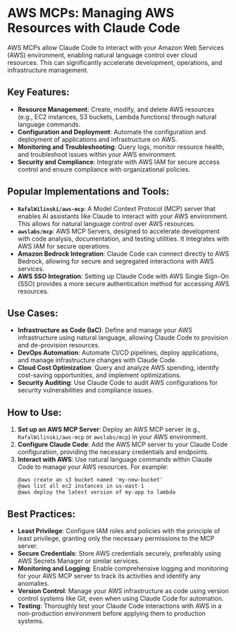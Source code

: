 
# AWS MCPs: Managing AWS Resources with Claude Code

AWS MCPs allow Claude Code to interact with your Amazon Web Services (AWS) environment, enabling natural language control over cloud resources. This can significantly accelerate development, operations, and infrastructure management.

## Key Features:

*   **Resource Management**: Create, modify, and delete AWS resources (e.g., EC2 instances, S3 buckets, Lambda functions) through natural language commands.
*   **Configuration and Deployment**: Automate the configuration and deployment of applications and infrastructure on AWS.
*   **Monitoring and Troubleshooting**: Query logs, monitor resource health, and troubleshoot issues within your AWS environment.
*   **Security and Compliance**: Integrate with AWS IAM for secure access control and ensure compliance with organizational policies.

## Popular Implementations and Tools:

*   **`RafalWilinski/aws-mcp`**: A Model Context Protocol (MCP) server that enables AI assistants like Claude to interact with your AWS environment. This allows for natural language control over AWS resources.
*   **`awslabs/mcp`**: AWS MCP Servers, designed to accelerate development with code analysis, documentation, and testing utilities. It integrates with AWS IAM for secure operations.
*   **Amazon Bedrock Integration**: Claude Code can connect directly to AWS Bedrock, allowing for secure and segregated interactions with AWS services.
*   **AWS SSO Integration**: Setting up Claude Code with AWS Single Sign-On (SSO) provides a more secure authentication method for accessing AWS resources.

## Use Cases:

*   **Infrastructure as Code (IaC)**: Define and manage your AWS infrastructure using natural language, allowing Claude Code to provision and de-provision resources.
*   **DevOps Automation**: Automate CI/CD pipelines, deploy applications, and manage infrastructure changes with Claude Code.
*   **Cloud Cost Optimization**: Query and analyze AWS spending, identify cost-saving opportunities, and implement optimizations.
*   **Security Auditing**: Use Claude Code to audit AWS configurations for security vulnerabilities and compliance issues.

## How to Use:

1.  **Set up an AWS MCP Server**: Deploy an AWS MCP server (e.g., `RafalWilinski/aws-mcp` or `awslabs/mcp`) in your AWS environment.
2.  **Configure Claude Code**: Add the AWS MCP server to your Claude Code configuration, providing the necessary credentials and endpoints.
3.  **Interact with AWS**: Use natural language commands within Claude Code to manage your AWS resources. For example:
    ```
    @aws create an s3 bucket named 'my-new-bucket'
    @aws list all ec2 instances in us-east-1
    @aws deploy the latest version of my-app to lambda
    ```

## Best Practices:

*   **Least Privilege**: Configure IAM roles and policies with the principle of least privilege, granting only the necessary permissions to the MCP server.
*   **Secure Credentials**: Store AWS credentials securely, preferably using AWS Secrets Manager or similar services.
*   **Monitoring and Logging**: Enable comprehensive logging and monitoring for your AWS MCP server to track its activities and identify any anomalies.
*   **Version Control**: Manage your AWS infrastructure as code using version control systems like Git, even when using Claude Code for automation.
*   **Testing**: Thoroughly test your Claude Code interactions with AWS in a non-production environment before applying them to production systems.


